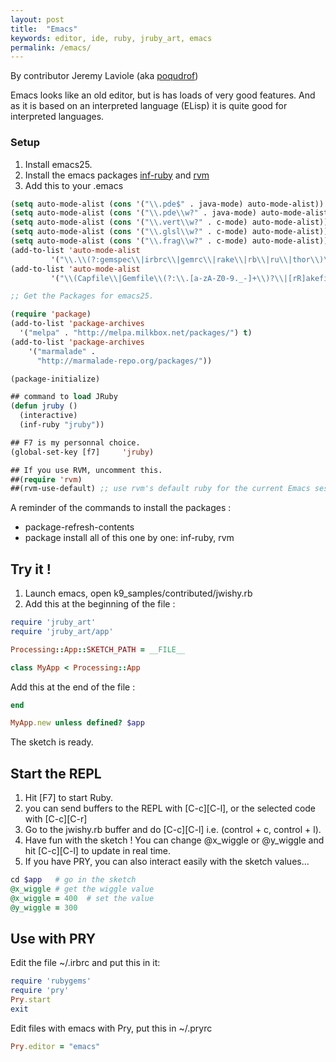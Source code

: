 ```yaml
---
layout: post
title:  "Emacs"
keywords: editor, ide, ruby, jruby_art, emacs
permalink: /emacs/
---
```


By contributor Jeremy Laviole (aka [poqudrof](https://github.com/poqudrof))

Emacs looks like an old editor, but is has loads of very good features. And as it is based on an interpreted language (ELisp) it is quite good for interpreted languages.

### Setup

1. Install emacs25.
2. Install the emacs packages [inf-ruby](https://github.com/nonsequitur/inf-ruby) and [rvm](https://github.com/senny/rvm.el)
3. Add this to your .emacs

``` lisp
(setq auto-mode-alist (cons '("\\.pde$" . java-mode) auto-mode-alist))
(setq auto-mode-alist (cons '("\\.pde\\w?" . java-mode) auto-mode-alist))
(setq auto-mode-alist (cons '("\\.vert\\w?" . c-mode) auto-mode-alist))
(setq auto-mode-alist (cons '("\\.glsl\\w?" . c-mode) auto-mode-alist))
(setq auto-mode-alist (cons '("\\.frag\\w?" . c-mode) auto-mode-alist))
(add-to-list 'auto-mode-alist
	     '("\\.\\(?:gemspec\\|irbrc\\|gemrc\\|rake\\|rb\\|ru\\|thor\\)\\'" . ruby-mode))
(add-to-list 'auto-mode-alist
	     '("\\(Capfile\\|Gemfile\\(?:\\.[a-zA-Z0-9._-]+\\)?\\|[rR]akefile\\)\\'" . ruby-mode))

;; Get the Packages for emacs25.

(require 'package)
(add-to-list 'package-archives
  '("melpa" . "http://melpa.milkbox.net/packages/") t)
(add-to-list 'package-archives
    '("marmalade" .
      "http://marmalade-repo.org/packages/"))

(package-initialize)

## command to load JRuby
(defun jruby ()
  (interactive)
  (inf-ruby "jruby"))

## F7 is my personnal choice.
(global-set-key [f7]     'jruby)

## If you use RVM, uncomment this.
##(require 'rvm)
##(rvm-use-default) ;; use rvm's default ruby for the current Emacs session
```

A reminder of the commands to install the packages :

* package-refresh-contents
* package install  all of this one by one: inf-ruby, rvm

## Try it !

1. Launch emacs, open k9_samples/contributed/jwishy.rb
2. Add this at the beginning of the file :

```ruby
require 'jruby_art'
require 'jruby_art/app'

Processing::App::SKETCH_PATH = __FILE__

class MyApp < Processing::App
```

Add this at the end of the file : 
``` ruby
end

MyApp.new unless defined? $app
```

The sketch is ready.

## Start the REPL

1. Hit [F7] to start Ruby.
2. you can send buffers to the REPL with [C-c][C-l], or the selected code with [C-c][C-r]
3. Go to the jwishy.rb buffer and do  [C-c][C-l] i.e. (control + c, control + l).
4. Have fun with the sketch ! You can change @x_wiggle or @y_wiggle and hit [C-c][C-l] to update in real time.
5. If you have PRY, you can also interact easily with the sketch values...
``` ruby
cd $app   # go in the sketch
@x_wiggle # get the wiggle value
@x_wiggle = 400  # set the value
@y_wiggle = 300
```

## Use with PRY

Edit the file ~/.irbrc and put this in it:

``` ruby
require 'rubygems'
require 'pry'
Pry.start
exit
```

Edit files with emacs with Pry, put this in ~/.pryrc  
``` ruby
Pry.editor = "emacs"
```
